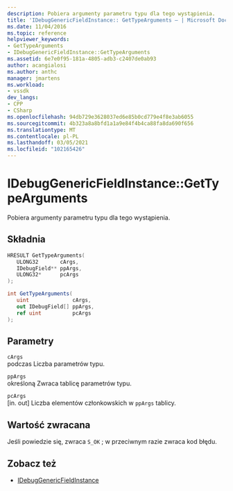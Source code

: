 ```yaml
---
description: Pobiera argumenty parametru typu dla tego wystąpienia.
title: 'IDebugGenericFieldInstance:: GetTypeArguments — | Microsoft Docs'
ms.date: 11/04/2016
ms.topic: reference
helpviewer_keywords:
- GetTypeArguments
- IDebugGenericFieldInstance::GetTypeArguments
ms.assetid: 6e7e0f95-181a-4805-adb3-c2407de0ab93
author: acangialosi
ms.author: anthc
manager: jmartens
ms.workload:
- vssdk
dev_langs:
- CPP
- CSharp
ms.openlocfilehash: 94db729e3628037ed6e85b0cd779e4f8e3ab6055
ms.sourcegitcommit: 4b323a8a8bfd1a1a9e84f4b4ca88fa8da690f656
ms.translationtype: MT
ms.contentlocale: pl-PL
ms.lasthandoff: 03/05/2021
ms.locfileid: "102165426"
---
```

# <a name="idebuggenericfieldinstancegettypearguments"></a>IDebugGenericFieldInstance::GetTypeArguments
Pobiera argumenty parametru typu dla tego wystąpienia.

## <a name="syntax"></a>Składnia

```cpp
HRESULT GetTypeArguments(
   ULONG32       cArgs,
   IDebugField** ppArgs,
   ULONG32*      pcArgs
);
```

```csharp
int GetTypeArguments(
   uint              cArgs,
   out IDebugField[] ppArgs,
   ref uint          pcArgs
);
```

## <a name="parameters"></a>Parametry
`cArgs`\
podczas Liczba parametrów typu.

`ppArgs`\
określoną Zwraca tablicę parametrów typu.

`pcArgs`\
[in. out] Liczba elementów członkowskich w `ppArgs` tablicy.

## <a name="return-value"></a>Wartość zwracana
 Jeśli powiedzie się, zwraca `S_OK` ; w przeciwnym razie zwraca kod błędu.

## <a name="see-also"></a>Zobacz też
- [IDebugGenericFieldInstance](../../../extensibility/debugger/reference/idebuggenericfieldinstance.md)

